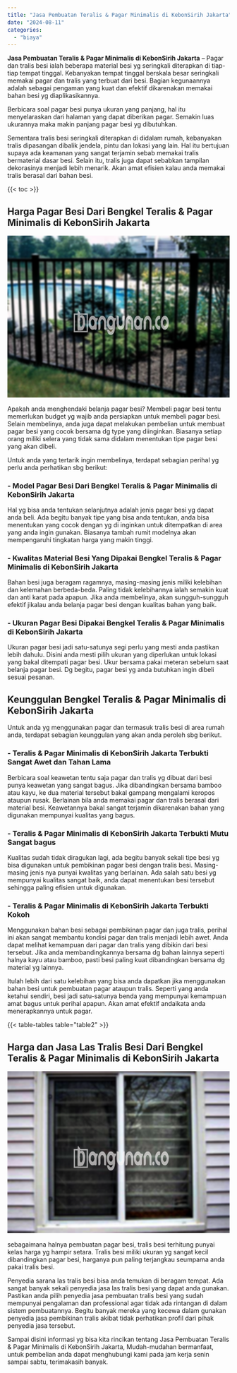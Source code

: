```yaml
---
title: "Jasa Pembuatan Teralis & Pagar Minimalis di KebonSirih Jakarta"
date: "2024-08-11"
categories: 
  - "biaya"
---
```


**Jasa Pembuatan Teralis & Pagar Minimalis di KebonSirih Jakarta** – Pagar dan tralis besi ialah beberapa material besi yg seringkali diterapkan di tiap-tiap tempat tinggal. Kebanyakan tempat tinggal berskala besar seringkali memakai pagar dan tralis yang terbuat dari besi. Bagian kegunaannya adalah sebagai pengaman yang kuat dan efektif dikarenakan memakai bahan besi yg diaplikasikannya.

Berbicara soal pagar besi punya ukuran yang panjang, hal itu menyelaraskan dari halaman yang dapat diberikan pagar. Semakin luas ukurannya maka makin panjang pagar besi yg dibutuhkan.

Sementara tralis besi seringkali diterapkan di didalam rumah, kebanyakan tralis dipasangan dibalik jendela, pintu dan lokasi yang lain. Hal itu bertujuan supaya ada keamanan yang sangat terjamin sebab memakai tralis bermaterial dasar besi. Selain itu, tralis juga dapat sebabkan tampilan dekorasinya menjadi lebih menarik. Akan amat efisien kalau anda memakai tralis berasal dari bahan besi.

{{< toc >}}

## Harga Pagar Besi Dari Bengkel Teralis & Pagar Minimalis di KebonSirih Jakarta

![Jasa Pembuatan Teralis & Pagar Minimalis di KebonSirih Jakarta](/images/pagar-minimalis-murah-04.png)

Apakah anda menghendaki belanja pagar besi? Membeli pagar besi tentu memerlukan budget yg wajib anda persiapkan untuk membeli pagar besi. Selain membelinya, anda juga dapat melakukan pembelian untuk membuat pagar besi yang cocok bersama dg type yang diinginkan. Biasanya setiap orang miliki selera yang tidak sama didalam menentukan tipe pagar besi yang akan dibeli.

Untuk anda yang tertarik ingin membelinya, terdapat sebagian perihal yg perlu anda perhatikan sbg berikut:
### \- Model Pagar Besi Dari Bengkel Teralis & Pagar Minimalis di KebonSirih Jakarta

Hal yg bisa anda tentukan selanjutnya adalah jenis pagar besi yg dapat anda beli. Ada begitu banyak tipe yang bisa anda tentukan, anda bisa menentukan yang cocok dengan yg di inginkan untuk ditempatkan di area yang anda ingin gunakan. Biasanya tambah rumit modelnya akan mempengaruhi tingkatan harga yang makin tinggi.

### \- Kwalitas Material Besi Yang Dipakai Bengkel Teralis & Pagar Minimalis di KebonSirih Jakarta

Bahan besi juga beragam ragamnya, masing-masing jenis miliki kelebihan dan kelemahan berbeda-beda. Paling tidak kelebihannya ialah semakin kuat dan anti karat pada apapun. Jika anda membelinya, akan sungguh-sungguh efektif jikalau anda belanja pagar besi dengan kualitas bahan yang baik.

### \- Ukuran Pagar Besi Dipakai Bengkel Teralis & Pagar Minimalis di KebonSirih Jakarta

Ukuran pagar besi jadi satu-satunya segi perlu yang mesti anda pastikan lebih dahulu. Disini anda mesti pilih ukuran yang diperlukan untuk lokasi yang bakal ditempati pagar besi. Ukur bersama pakai meteran sebelum saat belanja pagar besi. Dg begitu, pagar besi yg anda butuhkan ingin dibeli sesuai pesanan.

## Keunggulan Bengkel Teralis & Pagar Minimalis di KebonSirih Jakarta

Untuk anda yg menggunakan pagar dan termasuk tralis besi di area rumah anda, terdapat sebagian keunggulan yang akan anda peroleh sbg berikut.

### \- Teralis & Pagar Minimalis di KebonSirih Jakarta Terbukti Sangat Awet dan Tahan Lama

Berbicara soal keawetan tentu saja pagar dan tralis yg dibuat dari besi punya keawetan yang sangat bagus. Jika dibandingkan bersama bamboo atau kayu, ke dua material tersebut bakal gampang mengalami keropos ataupun rusak. Berlainan bila anda memakai pagar dan tralis berasal dari material besi. Keawetannya bakal sangat terjamin dikarenakan bahan yang digunakan mempunyai kualitas yang bagus.

### \- Teralis & Pagar Minimalis di KebonSirih Jakarta Terbukti Mutu Sangat bagus

Kualitas sudah tidak diragukan lagi, ada begitu banyak sekali tipe besi yg bisa digunakan untuk pembikinan pagar besi dengan tralis besi. Masing-masing jenis nya punyai kwalitas yang berlainan. Ada salah satu besi yg mempunyai kualitas sangat baik, anda dapat menentukan besi tersebut sehingga paling efisien untuk digunakan.

### \- Teralis & Pagar Minimalis di KebonSirih Jakarta Terbukti Kokoh

Menggunakan bahan besi sebagai pembikinan pagar dan juga tralis, perihal ini akan sangat membantu kondisi pagar dan tralis menjadi lebih awet. Anda dapat melihat kemampuan dari pagar dan tralis yang dibikin dari besi tersebut. Jika anda membandingkannya bersama dg bahan lainnya seperti halnya kayu atau bamboo, pasti besi paling kuat dibandingkan bersama dg material yg lainnya.

Itulah lebih dari satu kelebihan yang bisa anda dapatkan jika menggunakan bahan besi untuk pembuatan pagar ataupun tralis. Seperti yang anda ketahui sendiri, besi jadi satu-satunya benda yang mempunyai kemampuan amat bagus untuk perihal apapun. Akan amat efektif andaikata anda menerapkannya untuk pagar.

{{< table-tables table="table2" >}}

## Harga dan Jasa Las Tralis Besi Dari Bengkel Teralis & Pagar Minimalis di KebonSirih Jakarta

![Jasa Pembuatan Teralis & Pagar Minimalis di KebonSirih Jakarta](/images/teralis-minimalis-murah-20.png)

sebagaimana halnya pembuatan pagar besi, tralis besi terhitung punyai kelas harga yg hampir setara. Tralis besi miliki ukuran yg sangat kecil dibandingkan pagar besi, harganya pun paling terjangkau seumpama anda pakai tralis besi.

Penyedia sarana las tralis besi bisa anda temukan di beragam tempat. Ada sangat banyak sekali penyedia jasa las tralis besi yang dapat anda gunakan. Pastikan anda pilih penyedia jasa pembuatan tralis besi yang sudah mempunyai pengalaman dan professional agar tidak ada rintangan di dalam sistem pembuatannya. Begitu banyak mereka yang kecewa dalam gunakan penyedia jasa pembikinan tralis akibat tidak perhatikan profil dari pihak penyedia jasa tersebut.

Sampai disini informasi yg bisa kita rincikan tentang Jasa Pembuatan Teralis & Pagar Minimalis di KebonSirih Jakarta, Mudah-mudahan bermanfaat, untuk pembelian anda dapat menghubungi kami pada jam kerja senin sampai sabtu, terimakasih banyak.
